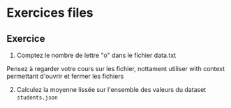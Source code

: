 # Exercices files

## Exercice

1. Comptez le nombre de lettre "o" dans le fichier data.txt

Pensez à regarder votre cours sur les fichier, nottament utiliser with context permettant d'ouvrir et fermer les fichiers


2. Calculez la moyenne lissée sur l'ensemble des valeurs du dataset `students.json`
